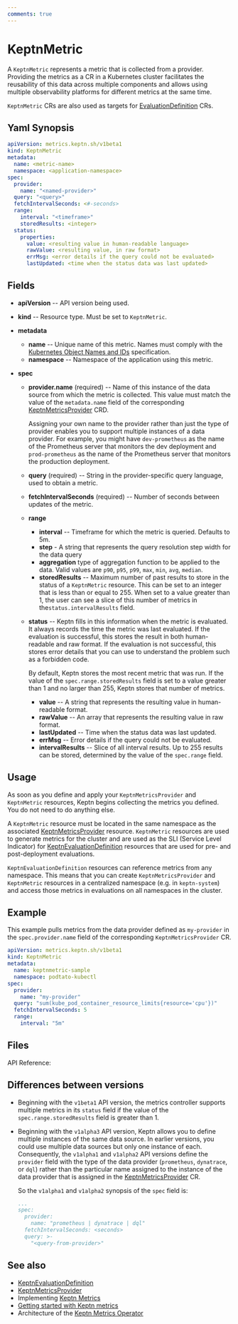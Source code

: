```yaml
---
comments: true
---
```


# KeptnMetric

A `KeptnMetric` represents a metric that is collected from a provider.
Providing the metrics as a CR in a Kubernetes cluster
facilitates the reusability of this data across multiple components
and allows using multiple observability platforms
for different metrics at the same time.

`KeptnMetric` CRs are also used as targets for
[EvaluationDefinition](evaluationdefinition.md) CRs.

## Yaml Synopsis

```yaml
apiVersion: metrics.keptn.sh/v1beta1
kind: KeptnMetric
metadata:
  name: <metric-name>
  namespace: <application-namespace>
spec:
  provider:
    name: "<named-provider>"
  query: "<query>"
  fetchIntervalSeconds: <#-seconds>
  range:
    interval: "<timeframe>"
    storedResults: <integer>
  status:
    properties:
      value: <resulting value in human-readable language>
      rawValue: <resulting value, in raw format>
      errMsg: <error details if the query could not be evaluated>
      lastUpdated: <time when the status data was last updated>
```

## Fields
<!-- markdownlint-disable MD007 -->

* **apiVersion** -- API version being used.

* **kind** -- Resource type.
   Must be set to `KeptnMetric`.

* **metadata**
     * **name** -- Unique name of this metric.
       Names must comply with the
       [Kubernetes Object Names and IDs](https://kubernetes.io/docs/concepts/overview/working-with-objects/names/#dns-subdomain-names)
       specification.
     * **namespace** -- Namespace of the application using this metric.

* **spec**
     * **provider.name** (required) --
       Name of this instance of the data source
       from which the metric is collected.
       This value must match the value of the `metadata.name` field
       of the corresponding [KeptnMetricsProvider](metricsprovider.md) CRD.

          Assigning your own name to the provider
          rather than just the type of provider
          enables you to support multiple instances of a data provider.
          For example, you might have `dev-prometheus`
          as the name of the Prometheus server that monitors the dev deployment
          and `prod-prometheus` as the name of the Prometheus server
          that monitors the production deployment.
     * **query** (required) -- String in the provider-specific query language,
       used to obtain a metric.

     * **fetchIntervalSeconds** (required) --
       Number of seconds between updates of the metric.
     * **range**
          * **interval** -- Timeframe for which the metric is queried.
            Defaults to 5m.
          * **step** - A string that represents
            the query resolution step width for the data query
          * **aggregation**  type of aggregation function
            to be applied to the data.
            Valid values are `p90`, `p95`, `p99`,
            `max`, `min`, `avg`, `median`.
          * **storedResults** -- Maximum number of past results
            to store in the status of a `KeptnMetric` resource.
            This can be set to an integer that is less than or equal to 255.
            When set to a value greater than 1,
            the user can see a slice of this number of metrics
            in the`status.intervalResults` field.

     * **status** --
       Keptn fills in this information when the metric is evaluated.
       It always records the time the metric was last evaluated.
       If the evaluation is successful,
       this stores the result in both human-readable and raw format.
       If the evaluation is not successful,
       this stores error details that you can use to understand the problem
       such as a forbidden code.

          By default, Keptn stores the most recent metric that was run.
          If the value of the `spec.range.storedResults` field
          is set to a value greater than 1 and no larger than 255,
          Keptn stores that number of metrics.

          * **value** -- A string that represents the resulting value
            in human-readable format.
          * **rawValue** -- An array that represents the resulting value
            in raw format.
          * **lastUpdated** -- Time when the status data was last updated.
          * **errMsg** -- Error details if the query could not be evaluated.
          * **intervalResults** -- Slice of all interval results.
            Up to 255 results can be stored,
            determined by the value of the `spec.range` field.
<!-- markdownlint-enable MD007 -->

## Usage

As soon as you define and apply
your `KeptnMetricsProvider` and `KeptnMetric` resources,
Keptn begins collecting the metrics you defined.
You do not need to do anything else.

A `KeptnMetric` resource must be located
in the same namespace as the associated
[KeptnMetricsProvider](metricsprovider.md)
resource.
`KeptnMetric` resources are used to generate metrics for the cluster
and are used as the SLI (Service Level Indicator) for
[KeptnEvaluationDefinition](evaluationdefinition.md)
resources that are used for pre- and post-deployment evaluations.

`KeptnEvaluationDefinition` resources can reference metrics
from any namespace.
This means that you can create `KeptnMetricsProvider`
and `KeptnMetric` resources
in a centralized namespace (e.g. in `keptn-system`)
and access those metrics in evaluations
on all namespaces in the cluster.

## Example

This example pulls metrics from the data provider
defined as `my-provider` in the `spec.provider.name` field
of the corresponding `KeptnMetricsProvider` CR.

```yaml
apiVersion: metrics.keptn.sh/v1beta1
kind: KeptnMetric
metadata:
  name: keptnmetric-sample
  namespace: podtato-kubectl
spec:
  provider:
    name: "my-provider"
  query: "sum(kube_pod_container_resource_limits{resource='cpu'})"
  fetchIntervalSeconds: 5
  range:
    interval: "5m"
```

## Files

API Reference:

## Differences between versions

* Beginning with the `v1beta1` API version,
  the metrics controller supports multiple metrics in its `status` field
  if the value of the `spec.range.storedResults` field is greater than 1.
* Beginning with the `v1alpha3` API version,
  Keptn allows you to define multiple instances of the same data source.
  In earlier versions, you could use multiple data sources
  but only one instance of each.
  Consequently, the `v1alpha1` and `v1alpha2` API versions
  define the `provider` field with the type of the data provider
  (`prometheus`, `dynatrace`, or `dql`)
  rather than the particular name assigned
  to the instance of the data provider
  that is assigned in the
  [KeptnMetricsProvider](metricsprovider.md) CR.

     So the `v1alpha1` and `v1alpha2` synopsis
     of the `spec` field is:

     ```yaml
     ...
     spec:
       provider:
         name: "prometheus | dynatrace | dql"
       fetchIntervalSeconds: <seconds>
       query: >-
         "<query-from-provider>"
     ```

## See also

* [KeptnEvaluationDefinition](evaluationdefinition.md)
* [KeptnMetricsProvider](metricsprovider.md)
* Implementing [Keptn Metrics](../../guides/evaluatemetrics.md)
* [Getting started with Keptn metrics](../../getting-started/metrics.md)
* Architecture of the [Keptn Metrics Operator](../../components/metrics-operator.md)
